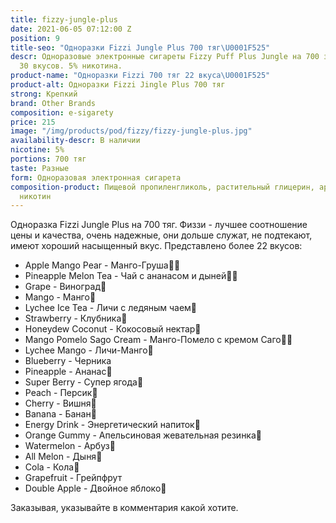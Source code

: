 ```yaml
---
title: fizzy-jungle-plus
date: 2021-06-05 07:12:00 Z
position: 9
title-seo: "Одноразки Fizzi Jungle Plus 700 тяг\U0001F525"
descr: Одноразовые электронные сигареты Fizzy Puff Plus Jungle на 700 затяжек. Более
  30 вкусов. 5% никотина.
product-name: "Одноразки Fizzi 700 тяг 22 вкуса\U0001F525"
product-alt: Одноразки Fizzi Jingle Plus 700 тяг
strong: Крепкий
brand: Other Brands
composition: e-sigarety
price: 215
image: "/img/products/pod/fizzy/fizzy-jungle-plus.jpg"
availability-descr: В наличии
nicotine: 5%
portions: 700 тяг
taste: Разные
form: Одноразовая электронная сигарета
composition-product: Пищевой пропиленгликоль, растительный глицерин, ароматизатор,
  никотин
---
```


Одноразка Fizzi Jungle Plus на 700 тяг. 
Физзи - лучшее соотношение цены и качества, очень надежные, они дольше служат, не подтекают, имеют хороший насыщенный вкус.
Представлено более 22 вкусов:
<ul>
	<li>Apple Mango Pear - Манго-Груша🥭🍐</li>
	<li>Pineapple Melon Tea - Чай с ананасом и дыней🍍🍈</li>
	<li>Grape - Виноград🍇</li>
	<li>Mango - Манго🥭</li>
	<li>Lychee Ice Tea - Личи с ледяным чаем🍵</li>
	<li>Strawberry - Клубника🍓</li>
	<li>Honeydew Coconut - Кокосовый нектар🥥</li>
	<li>Mango Pomelo Sago Cream - Манго-Помело с кремом Саго🥭🍧</li>
	<li>Lychee Mango - Личи-Манго🥭</li>
	<li>Blueberry - Черника</li>
	<li>Pineapple - Ананас🍍</li>
	<li>Super Berry - Супер ягода🍇</li>
	<li>Peach - Персик🍑</li>
	<li>Cherry - Вишня🍒</li>
	<li>Banana - Банан🍌</li>
	<li>Energy Drink - Энергетический напиток🧃</li>
	<li>Orange Gummy - Апельсиновая жевательная резинка🍊</li>
	<li>Watermelon - Арбуз🍉</li>
	<li>All Melon - Дыня🍈</li>
	<li>Cola - Кола🥤</li>
	<li>Grapefruit - Грейпфрут</li>
	<li>Double Apple - Двойное яблоко🍏</li>
</ul>

Заказывая, указывайте в комментария какой хотите.